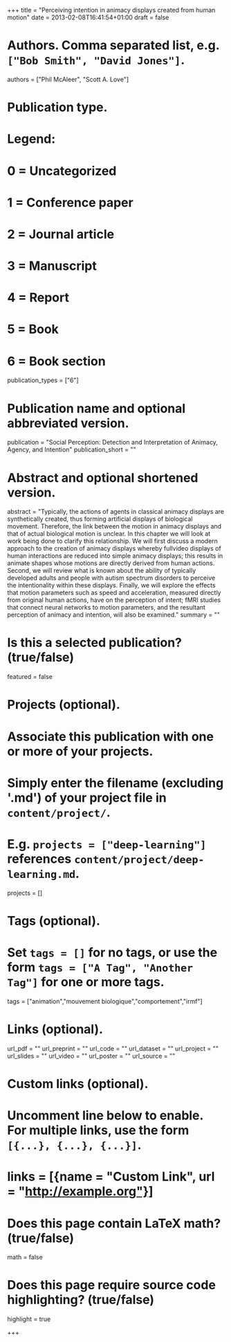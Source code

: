 +++
title = "Perceiving intention in animacy displays created from human motion"
date = 2013-02-08T16:41:54+01:00
draft = false

# Authors. Comma separated list, e.g. `["Bob Smith", "David Jones"]`.
authors = ["Phil McAleer", "Scott A. Love"]

# Publication type.
# Legend:
# 0 = Uncategorized
# 1 = Conference paper
# 2 = Journal article
# 3 = Manuscript
# 4 = Report
# 5 = Book
# 6 = Book section
publication_types = ["6"]

# Publication name and optional abbreviated version.
publication = "Social Perception: Detection and Interpretation of Animacy, Agency, and Intention"
publication_short = ""

# Abstract and optional shortened version.
abstract = "Typically, the actions of agents in classical animacy displays are synthetically created, thus forming artificial displays of biological movement. Therefore, the link between the motion in animacy displays and that of actual biological motion is unclear. In this chapter we will look at work being done to clarify this relationship. We will first discuss a modern approach to the creation of animacy displays whereby fullvideo displays of human interactions are reduced into simple animacy displays; this results in animate shapes whose motions are directly derived from human actions. Second, we will review what is known about the ability of typically developed adults and people with autism spectrum disorders to perceive the intentionality within these displays. Finally, we will explore the effects that motion parameters such as speed and acceleration, measured directly from original human actions, have on the perception of intent; fMRI studies that connect neural networks to motion parameters, and the resultant perception of animacy and intention, will also be examined."
summary = ""

# Is this a selected publication? (true/false)
featured = false

# Projects (optional).
#   Associate this publication with one or more of your projects.
#   Simply enter the filename (excluding '.md') of your project file in `content/project/`.
#   E.g. `projects = ["deep-learning"]` references `content/project/deep-learning.md`.
projects = []

# Tags (optional).
#   Set `tags = []` for no tags, or use the form `tags = ["A Tag", "Another Tag"]` for one or more tags.
tags = ["animation","mouvement biologique","comportement","irmf"]

# Links (optional).
url_pdf = ""
url_preprint = ""
url_code = ""
url_dataset = ""
url_project = ""
url_slides = ""
url_video = ""
url_poster = ""
url_source = ""

# Custom links (optional).
#   Uncomment line below to enable. For multiple links, use the form `[{...}, {...}, {...}]`.
# links = [{name = "Custom Link", url = "http://example.org"}]

# Does this page contain LaTeX math? (true/false)
math = false

# Does this page require source code highlighting? (true/false)
highlight = true

+++
